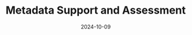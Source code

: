 ---
title: Metadata Support and Assessment
date: 2024-10-09
type: landing

sections:
  - block: markdown
    content:
        title: Metadata Support and Assessment
        text: | 
            Metadata is essentially _data about data_, providing descriptive information that helps in organizing, finding, and understanding resources. Therefore, metadata support (creating, managing and maintaining metadata) and metadata assessment (evaluating the quality and effectiveness of metadata, and its adherence to standards) are crucial for managing and utilizing digital resources such as research data effectively. Most important is that data is FAIR, which means that the data – and its metadata – meet the [FAIR principles](https://www.go-fair.org/fair-principles/), so that data is Findable, Accessible, Interoperable and Reusable.[^1] Persistent identifiers (PIDs) play a crucial role in making data FAIR.

  - block: markdown
    content:
        title: Tools for Quality Assessment of Metadata
        text: |
            The following tools can help you with assessing metadata, for example if it is in compliance with the FAIR principles or other metadata standards. Furthermore, published overviews and comparisons of the tools for FAIR data assessment give more detailed insights into the workings of the tools and can help you selecting the right one for your purpose.
            
            ## Tools
            
            ### [FAIR-Checker](https://fair-checker.france-bioinformatique.fr)
            The [FAIR-Checker](https://fair-checker.france-bioinformatique.fr) makes use of semantic web technologies to check if metadata is compliant with the FAIR principles. It was developed by the [French Institute for Bioinformatics](https://www.france-bioinformatique.fr/en/home/).
            
            ### [F-UJI FAIR Assessment](https://www.f-uji.net/?action=test)
            The [F-UJI FAIR Assessment](https://www.f-uji.net/?action=test) assesses the FAIRness of research data objects (datasets) based on metrics developed by the [FAIRsFAIR project](https://www.fairsfair.eu). It only requires a PID or URL of the dataset which is to be assessed.
            
            ### [ARDC FAIR Data Self Assessment Tool](https://ardc.edu.au/resource/fair-data-self-assessment-tool/)
            The [ARDC FAIR Data Self Assessment Tool](https://ardc.edu.au/resource/fair-data-self-assessment-tool/) assesses how FAIR your research dataset is and gives practical tips on how to enhance its FAIRness. It is developed by the [Australian Research Data Commons (ARDC)](https://ardc.edu.au/).
            
            ### [FAIR Evaluation Services](https://fairsharing.github.io/FAIR-Evaluator-FrontEnd)
            The [FAIR Evaluation Services](https://fairsharing.github.io/FAIR-Evaluator-FrontEnd) collect resources and guidelines to assess the FAIRness of digital resources. It focuses on maturity indicator tests. It is maintained by the [FAIRmetrics](https://github.com/FAIRMetrics) and the [FAIRsharing](https://sansonegroup.eng.ox.ac.uk/) groups.
            
            ### [AtMoDat Data Checker](https://www.atmodat.de/adc)
            The [AtMoDat Data Checker](https://www.atmodat.de/adc) is a Python-based library that contains checks to ensure compliance with the [AtMoDat Standard](https://www.atmodat.de/atmodat-standard). It is based on the [IOOS compliance checker](https://github.com/ioos/compliance-checker).
            
            ## Overviews and Comparisons of Tools for FAIR Data Assessment
            
            In 2023, The Hyve, a support portal for the life sciences, has published [an overview and evaluation of four FAIR data assessment tools](https://www.thehyve.nl/articles/evaluation-fair-data-assessment-tools). In 2024, the EOSC FAIR-IMPACT project has [published a review](https://fair-impact.eu/news/comparison-tools-automated-fair-software-assessment) in which it examined the application and potential repurposing of three of these assessment tools for assessing FAIR data principles.

  - block: markdown
    content:
        title: Metadata Working Groups within NFDI
        text: |
            Of the sections of the NFDI, which work on cross-sectional topics across the consortia, the one most relevant in terms of PIDs is the section [_(Meta)data, Termino­­lo­gies, Provenance_](https://www.nfdi.de/section-meta/?lang=en). The section includes all consortia and communities and strives for connecting and harmonizing the developments in consortia that work with similar data structures, standards and tools in the topics of the section. Its goals are concepts and recommendations for the harmonization of (meta)data and the evaluation of existing approaches and best practices for the NFDI and beyond, among others. These goals are pursued in the section's different working groups.
            
            [^1]: Also see the original article [_The FAIR Guiding Principles for scientific data management and stewardship_](https://doi.org/10.1038/sdata.2016.18), and the official [interpretation of the FAIR principles](https://www.gofair.foundation/interpretation) as references for guiding FAIR implementation.
---
